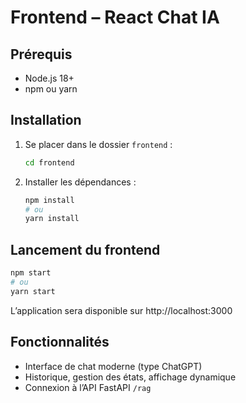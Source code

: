 # Frontend – React Chat IA

## Prérequis
- Node.js 18+
- npm ou yarn

## Installation

1. Se placer dans le dossier `frontend` :
   ```bash
   cd frontend
   ```
2. Installer les dépendances :
   ```bash
   npm install
   # ou
   yarn install
   ```

## Lancement du frontend

```bash
npm start
# ou
yarn start
```

L’application sera disponible sur http://localhost:3000

## Fonctionnalités
- Interface de chat moderne (type ChatGPT)
- Historique, gestion des états, affichage dynamique
- Connexion à l’API FastAPI `/rag`

